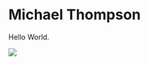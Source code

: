 <!DOCTYPE html>
<html>
   <head>
   </head>
   <body>
      <h1>Michael Thompson</h1>
      <p>Hello World.</p>
      <img src="https://i.giphy.com/media/3ogwG4ktaHI9N7V1WE/giphy.webp" />
  </body>
 
</html>
